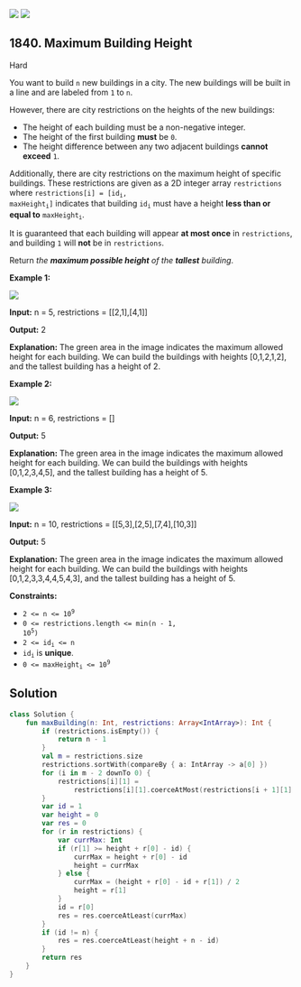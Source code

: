 [![](https://img.shields.io/github/stars/javadev/LeetCode-in-Kotlin?label=Stars&style=flat-square)](https://github.com/javadev/LeetCode-in-Kotlin)
[![](https://img.shields.io/github/forks/javadev/LeetCode-in-Kotlin?label=Fork%20me%20on%20GitHub%20&style=flat-square)](https://github.com/javadev/LeetCode-in-Kotlin/fork)

## 1840\. Maximum Building Height

Hard

You want to build `n` new buildings in a city. The new buildings will be built in a line and are labeled from `1` to `n`.

However, there are city restrictions on the heights of the new buildings:

*   The height of each building must be a non-negative integer.
*   The height of the first building **must** be `0`.
*   The height difference between any two adjacent buildings **cannot exceed** `1`.

Additionally, there are city restrictions on the maximum height of specific buildings. These restrictions are given as a 2D integer array `restrictions` where <code>restrictions[i] = [id<sub>i</sub>, maxHeight<sub>i</sub>]</code> indicates that building <code>id<sub>i</sub></code> must have a height **less than or equal to** <code>maxHeight<sub>i</sub></code>.

It is guaranteed that each building will appear **at most once** in `restrictions`, and building `1` will **not** be in `restrictions`.

Return _the **maximum possible height** of the **tallest** building_.

**Example 1:**

![](https://assets.leetcode.com/uploads/2021/04/08/ic236-q4-ex1-1.png)

**Input:** n = 5, restrictions = \[\[2,1],[4,1]]

**Output:** 2

**Explanation:** The green area in the image indicates the maximum allowed height for each building. We can build the buildings with heights [0,1,2,1,2], and the tallest building has a height of 2.

**Example 2:**

![](https://assets.leetcode.com/uploads/2021/04/08/ic236-q4-ex2.png)

**Input:** n = 6, restrictions = []

**Output:** 5

**Explanation:** The green area in the image indicates the maximum allowed height for each building. We can build the buildings with heights [0,1,2,3,4,5], and the tallest building has a height of 5.

**Example 3:**

![](https://assets.leetcode.com/uploads/2021/04/08/ic236-q4-ex3.png)

**Input:** n = 10, restrictions = \[\[5,3],[2,5],[7,4],[10,3]]

**Output:** 5

**Explanation:** The green area in the image indicates the maximum allowed height for each building. We can build the buildings with heights [0,1,2,3,3,4,4,5,4,3], and the tallest building has a height of 5.

**Constraints:**

*   <code>2 <= n <= 10<sup>9</sup></code>
*   <code>0 <= restrictions.length <= min(n - 1, 10<sup>5</sup>)</code>
*   <code>2 <= id<sub>i</sub> <= n</code>
*   <code>id<sub>i</sub></code> is **unique**.
*   <code>0 <= maxHeight<sub>i</sub> <= 10<sup>9</sup></code>

## Solution

```kotlin
class Solution {
    fun maxBuilding(n: Int, restrictions: Array<IntArray>): Int {
        if (restrictions.isEmpty()) {
            return n - 1
        }
        val m = restrictions.size
        restrictions.sortWith(compareBy { a: IntArray -> a[0] })
        for (i in m - 2 downTo 0) {
            restrictions[i][1] =
                restrictions[i][1].coerceAtMost(restrictions[i + 1][1] + restrictions[i + 1][0] - restrictions[i][0])
        }
        var id = 1
        var height = 0
        var res = 0
        for (r in restrictions) {
            var currMax: Int
            if (r[1] >= height + r[0] - id) {
                currMax = height + r[0] - id
                height = currMax
            } else {
                currMax = (height + r[0] - id + r[1]) / 2
                height = r[1]
            }
            id = r[0]
            res = res.coerceAtLeast(currMax)
        }
        if (id != n) {
            res = res.coerceAtLeast(height + n - id)
        }
        return res
    }
}
```